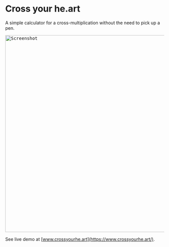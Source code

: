 # Cross your he.art

A simple calculator for a cross-multiplication without the need to pick up a pen.

<kbd><img width="625" alt="Screenshot" src="https://user-images.githubusercontent.com/1079135/209587989-66405ce0-31a8-447e-8341-128aa7ee38ea.png"></kbd>

See live demo at [www.crossyourhe.art](https://www.crossyourhe.art/).

